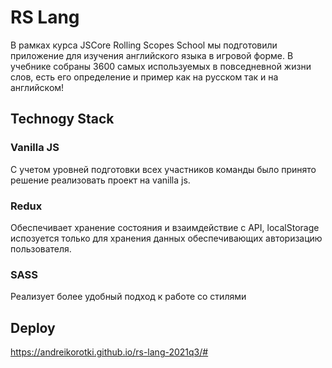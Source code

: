 # RS Lang

В рамках курса JSCore Rolling Scopes School мы подготовили приложение для изучения английского языка в игровой форме. В учебнике собраны 3600 самых используемых в повседневной жизни слов, есть его определение и пример как на русском так и на английском!

## Technogy Stack

### Vanilla JS
C учетом уровней подготовки всех участников команды было принято решение реализовать проект на vanilla js.

### Redux
Обеспечивает хранение состояния и взаимдействие с API, localStorage испозуется только для хранения данных обеспечивающих авторизацию пользователя.

### SASS
Реализует более удобный подход к работе со стилями

## Deploy
https://andreikorotki.github.io/rs-lang-2021q3/#
